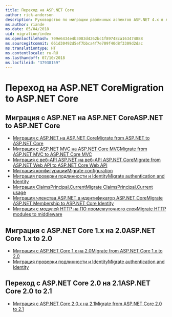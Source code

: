 ```yaml
---
title: Переход на ASP.NET Core
author: rick-anderson
description: Руководство по миграции различных аспектов ASP.NET 4.x в ASP.NET Core.
ms.author: riande
ms.date: 05/04/2018
uid: migration/index
ms.openlocfilehash: 709e6434e4b3083d4262bc1f89748ca163474888
ms.sourcegitcommit: 661d30492d5ef7bbca4f7e709f40d8f3309d2dac
ms.translationtype: HT
ms.contentlocale: ru-RU
ms.lasthandoff: 07/10/2018
ms.locfileid: "37938159"
---
```

# <a name="migration-to-aspnet-core"></a><span data-ttu-id="6d45f-103">Переход на ASP.NET Core</span><span class="sxs-lookup"><span data-stu-id="6d45f-103">Migration to ASP.NET Core</span></span>

## <a name="aspnet-to-aspnet-core"></a><span data-ttu-id="6d45f-104">Миграция с ASP.NET на ASP.NET Core</span><span class="sxs-lookup"><span data-stu-id="6d45f-104">ASP.NET to ASP.NET Core</span></span>

* [<span data-ttu-id="6d45f-105">Миграция с ASP.NET на ASP.NET Core</span><span class="sxs-lookup"><span data-stu-id="6d45f-105">Migrate from ASP.NET to ASP.NET Core</span></span>](xref:migration/proper-to-2x/index)
* [<span data-ttu-id="6d45f-106">Миграция с ASP.NET MVC на ASP.NET Core MVC</span><span class="sxs-lookup"><span data-stu-id="6d45f-106">Migrate from ASP.NET MVC to ASP.NET Core MVC</span></span>](xref:migration/mvc)
* [<span data-ttu-id="6d45f-107">Миграция с веб-API ASP.NET на веб-API ASP.NET Core</span><span class="sxs-lookup"><span data-stu-id="6d45f-107">Migrate from ASP.NET Web API to ASP.NET Core Web API</span></span>](xref:migration/webapi)
* [<span data-ttu-id="6d45f-108">Миграция конфигурации</span><span class="sxs-lookup"><span data-stu-id="6d45f-108">Migrate configuration</span></span>](xref:migration/configuration)
* [<span data-ttu-id="6d45f-109">Миграция проверки подлинности и Identity</span><span class="sxs-lookup"><span data-stu-id="6d45f-109">Migrate authentication and Identity</span></span>](xref:migration/identity)
* [<span data-ttu-id="6d45f-110">Миграция ClaimsPrincipal.Current</span><span class="sxs-lookup"><span data-stu-id="6d45f-110">Migrate ClaimsPrincipal.Current usage</span></span>](xref:migration/claimsprincipal-current)
* [<span data-ttu-id="6d45f-111">Миграция членства ASP.NET в идентификатор ASP.NET Core</span><span class="sxs-lookup"><span data-stu-id="6d45f-111">Migrate ASP.NET Membership to ASP.NET Core Identity</span></span>](xref:migration/proper-to-2x/membership-to-core-identity)
* [<span data-ttu-id="6d45f-112">Миграция с модулей HTTP на ПО промежуточного слоя</span><span class="sxs-lookup"><span data-stu-id="6d45f-112">Migrate HTTP modules to middleware</span></span>](xref:migration/http-modules)

## <a name="aspnet-core-1x-to-20"></a><span data-ttu-id="6d45f-113">Миграция с ASP.NET Core 1.x на 2.0</span><span class="sxs-lookup"><span data-stu-id="6d45f-113">ASP.NET Core 1.x to 2.0</span></span>

* [<span data-ttu-id="6d45f-114">Миграция с ASP.NET Core 1.x на 2.0</span><span class="sxs-lookup"><span data-stu-id="6d45f-114">Migrate from ASP.NET Core 1.x to 2.0</span></span>](xref:migration/1x-to-2x/index)
* [<span data-ttu-id="6d45f-115">Миграция проверки подлинности и Identity</span><span class="sxs-lookup"><span data-stu-id="6d45f-115">Migrate authentication and Identity</span></span>](xref:migration/1x-to-2x/identity-2x)

## <a name="aspnet-core-20-to-21"></a><span data-ttu-id="6d45f-116">Переход с ASP.NET Core 2.0 на 2.1</span><span class="sxs-lookup"><span data-stu-id="6d45f-116">ASP.NET Core 2.0 to 2.1</span></span>

* [<span data-ttu-id="6d45f-117">Миграция с ASP.NET Core 2.0.x на 2.1</span><span class="sxs-lookup"><span data-stu-id="6d45f-117">Migrate from ASP.NET Core 2.0 to 2.1</span></span>](xref:migration/20_21)
